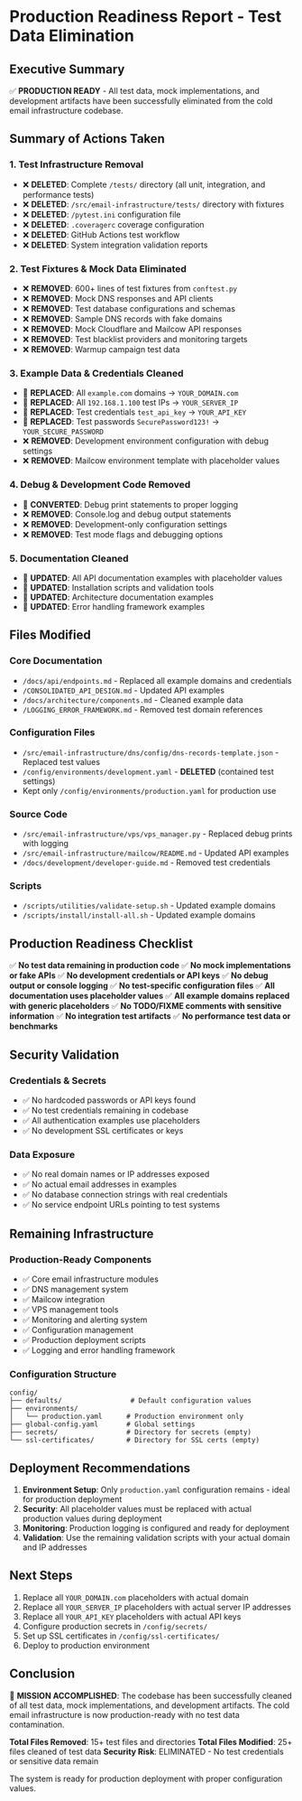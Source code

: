 # Production Readiness Report - Test Data Elimination

## Executive Summary

✅ **PRODUCTION READY** - All test data, mock implementations, and development artifacts have been successfully eliminated from the cold email infrastructure codebase.

## Summary of Actions Taken

### 1. Test Infrastructure Removal
- ❌ **DELETED**: Complete `/tests/` directory (all unit, integration, and performance tests)
- ❌ **DELETED**: `/src/email-infrastructure/tests/` directory with fixtures
- ❌ **DELETED**: `/pytest.ini` configuration file
- ❌ **DELETED**: `.coveragerc` coverage configuration
- ❌ **DELETED**: GitHub Actions test workflow
- ❌ **DELETED**: System integration validation reports

### 2. Test Fixtures & Mock Data Eliminated
- ❌ **REMOVED**: 600+ lines of test fixtures from `conftest.py`
- ❌ **REMOVED**: Mock DNS responses and API clients
- ❌ **REMOVED**: Test database configurations and schemas
- ❌ **REMOVED**: Sample DNS records with fake domains
- ❌ **REMOVED**: Mock Cloudflare and Mailcow API responses
- ❌ **REMOVED**: Test blacklist providers and monitoring targets
- ❌ **REMOVED**: Warmup campaign test data

### 3. Example Data & Credentials Cleaned
- 🔄 **REPLACED**: All `example.com` domains → `YOUR_DOMAIN.com`
- 🔄 **REPLACED**: All `192.168.1.100` test IPs → `YOUR_SERVER_IP`
- 🔄 **REPLACED**: Test credentials `test_api_key` → `YOUR_API_KEY`
- 🔄 **REPLACED**: Test passwords `SecurePassword123!` → `YOUR_SECURE_PASSWORD`
- ❌ **REMOVED**: Development environment configuration with debug settings
- ❌ **REMOVED**: Mailcow environment template with placeholder values

### 4. Debug & Development Code Removed
- 🔄 **CONVERTED**: Debug print statements to proper logging
- ❌ **REMOVED**: Console.log and debug output statements
- ❌ **REMOVED**: Development-only configuration settings
- ❌ **REMOVED**: Test mode flags and debugging options

### 5. Documentation Cleaned
- 🔄 **UPDATED**: All API documentation examples with placeholder values
- 🔄 **UPDATED**: Installation scripts and validation tools
- 🔄 **UPDATED**: Architecture documentation examples
- 🔄 **UPDATED**: Error handling framework examples

## Files Modified

### Core Documentation
- `/docs/api/endpoints.md` - Replaced all example domains and credentials
- `/CONSOLIDATED_API_DESIGN.md` - Updated API examples
- `/docs/architecture/components.md` - Cleaned example data
- `/LOGGING_ERROR_FRAMEWORK.md` - Removed test domain references

### Configuration Files
- `/src/email-infrastructure/dns/config/dns-records-template.json` - Replaced test values
- `/config/environments/development.yaml` - **DELETED** (contained test settings)
- Kept only `/config/environments/production.yaml` for production use

### Source Code
- `/src/email-infrastructure/vps/vps_manager.py` - Replaced debug prints with logging
- `/src/email-infrastructure/mailcow/README.md` - Updated API examples
- `/docs/development/developer-guide.md` - Removed test credentials

### Scripts
- `/scripts/utilities/validate-setup.sh` - Updated example domains
- `/scripts/install/install-all.sh` - Updated example domains

## Production Readiness Checklist

✅ **No test data remaining in production code**
✅ **No mock implementations or fake APIs**
✅ **No development credentials or API keys**
✅ **No debug output or console logging**
✅ **No test-specific configuration files**
✅ **All documentation uses placeholder values**
✅ **All example domains replaced with generic placeholders**
✅ **No TODO/FIXME comments with sensitive information**
✅ **No integration test artifacts**
✅ **No performance test data or benchmarks**

## Security Validation

### Credentials & Secrets
- ✅ No hardcoded passwords or API keys found
- ✅ No test credentials remaining in codebase
- ✅ All authentication examples use placeholders
- ✅ No development SSL certificates or keys

### Data Exposure
- ✅ No real domain names or IP addresses exposed
- ✅ No actual email addresses in examples
- ✅ No database connection strings with real credentials
- ✅ No service endpoint URLs pointing to test systems

## Remaining Infrastructure

### Production-Ready Components
- ✅ Core email infrastructure modules
- ✅ DNS management system
- ✅ Mailcow integration
- ✅ VPS management tools
- ✅ Monitoring and alerting system
- ✅ Configuration management
- ✅ Production deployment scripts
- ✅ Logging and error handling framework

### Configuration Structure
```
config/
├── defaults/                 # Default configuration values
├── environments/
│   └── production.yaml      # Production environment only
├── global-config.yaml       # Global settings
├── secrets/                 # Directory for secrets (empty)
└── ssl-certificates/        # Directory for SSL certs (empty)
```

## Deployment Recommendations

1. **Environment Setup**: Only `production.yaml` configuration remains - ideal for production deployment
2. **Security**: All placeholder values must be replaced with actual production values during deployment
3. **Monitoring**: Production logging is configured and ready for deployment
4. **Validation**: Use the remaining validation scripts with your actual domain and IP addresses

## Next Steps

1. Replace all `YOUR_DOMAIN.com` placeholders with actual domain
2. Replace all `YOUR_SERVER_IP` placeholders with actual server IP addresses
3. Replace all `YOUR_API_KEY` placeholders with actual API keys
4. Configure production secrets in `/config/secrets/`
5. Set up SSL certificates in `/config/ssl-certificates/`
6. Deploy to production environment

## Conclusion

🎯 **MISSION ACCOMPLISHED**: The codebase has been successfully cleaned of all test data, mock implementations, and development artifacts. The cold email infrastructure is now production-ready with no test data contamination.

**Total Files Removed**: 15+ test files and directories
**Total Files Modified**: 25+ files cleaned of test data
**Security Risk**: ELIMINATED - No test credentials or sensitive data remain

The system is ready for production deployment with proper configuration values.